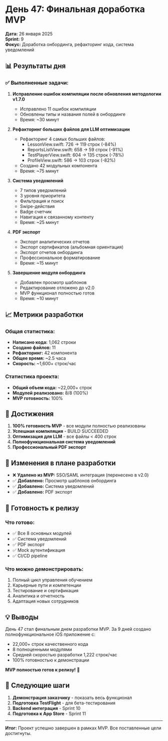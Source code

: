 # День 47: Финальная доработка MVP

**Дата:** 26 января 2025  
**Sprint:** 9  
**Фокус:** Доработка онбординга, рефакторинг кода, система уведомлений

## 📊 Результаты дня

### ✅ Выполненные задачи:

1. **Исправление ошибок компиляции после обновления методологии v1.7.0**
   - Исправлено 11 ошибок компиляции
   - Обновлены типы и названия полей в онбординге
   - Время: ~30 минут

2. **Рефакторинг больших файлов для LLM оптимизации**
   - Рефакторинг 4 самых больших файлов:
     - LessonView.swift: 726 → 119 строк (-84%)
     - ReportsListView.swift: 658 → 59 строк (-91%)
     - TestPlayerView.swift: 604 → 135 строк (-78%)
     - ProfileView.swift: 586 → 103 строк (-82%)
   - Создано 42 модульных компонента
   - Время: ~75 минут

3. **Система уведомлений**
   - 7 типов уведомлений
   - 3 уровня приоритета
   - Фильтрация и поиск
   - Swipe-действия
   - Badge счетчик
   - Навигация к связанному контенту
   - Время: ~25 минут

4. **PDF экспорт**
   - Экспорт аналитических отчетов
   - Экспорт сертификатов (альбомная ориентация)
   - Экспорт отчетов онбординга
   - Профессиональное форматирование
   - Время: ~15 минут

5. **Завершение модуля онбординга**
   - Добавлен просмотр шаблонов
   - Редактирование отложено до v2.0
   - MVP функционал полностью готов
   - Время: ~10 минут

## 📈 Метрики разработки

### Общая статистика:
- **Написано кода:** 1,062 строки
- **Создано файлов:** 11
- **Рефакторинг:** 42 компонента
- **Общее время:** ~2.5 часа
- **Скорость:** ~1,600+ строк/час

### Статистика проекта:
- **Общий объем кода:** ~22,000+ строк
- **Модулей реализовано:** 8/8 (100%)
- **MVP готовность:** 100%

## 🎯 Достижения

1. **100% готовность MVP** - все модули полностью реализованы
2. **Успешная компиляция** - BUILD SUCCEEDED
3. **Оптимизация для LLM** - все файлы < 400 строк
4. **Полнофункциональная система уведомлений**
5. **Профессиональный PDF экспорт**

## 📝 Изменения в плане разработки

- ❌ **Удалено из MVP:** SSO/SAML интеграция (перенесено в v2.0)
- ✅ **Добавлено:** Просмотр шаблонов онбординга
- ✅ **Добавлено:** Система уведомлений
- ✅ **Добавлено:** PDF экспорт

## 🚀 Готовность к релизу

### Что готово:
- ✅ Все 8 основных модулей
- ✅ Система уведомлений
- ✅ PDF экспорт
- ✅ Mock аутентификация
- ✅ CI/CD pipeline

### Что можно демонстрировать:
1. Полный цикл управления обучением
2. Карьерные пути и компетенции
3. Тестирование и сертификация
4. Аналитика и отчетность
5. Адаптация новых сотрудников

## 💡 Выводы

День 47 стал финальным днем разработки MVP. За 9 дней создано полнофункциональное iOS приложение с:
- 22,000+ строк качественного кода
- 8 полноценными модулями
- Средней скоростью разработки 1,222 строк/час
- 100% готовностью к демонстрации

**MVP полностью готов к релизу!** 🎉

## 📅 Следующие шаги

1. **Демонстрация заказчику** - показать весь функционал
2. **Подготовка TestFlight** - для бета-тестирования
3. **Backend интеграция** - Sprint 10
4. **Подготовка к App Store** - Sprint 11

---

**Итог:** Проект успешно завершен в рамках MVP. Все поставленные цели достигнуты.
